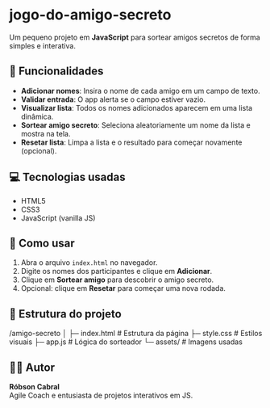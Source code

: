 # jogo-do-amigo-secreto

Um pequeno projeto em **JavaScript** para sortear amigos secretos de forma simples e interativa.

## 🚀 Funcionalidades

- **Adicionar nomes**: Insira o nome de cada amigo em um campo de texto.
- **Validar entrada**: O app alerta se o campo estiver vazio.
- **Visualizar lista**: Todos os nomes adicionados aparecem em uma lista dinâmica.
- **Sortear amigo secreto**: Seleciona aleatoriamente um nome da lista e mostra na tela.
- **Resetar lista**: Limpa a lista e o resultado para começar novamente (opcional).

## 💻 Tecnologias usadas

- HTML5
- CSS3
- JavaScript (vanilla JS)

## 📝 Como usar

1. Abra o arquivo `index.html` no navegador.
2. Digite os nomes dos participantes e clique em **Adicionar**.
3. Clique em **Sortear amigo** para descobrir o amigo secreto.
4. Opcional: clique em **Resetar** para começar uma nova rodada.

## 📂 Estrutura do projeto

/amigo-secreto
│
├─ index.html # Estrutura da página
├─ style.css # Estilos visuais
├─ app.js # Lógica do sorteador
└─ assets/ # Imagens usadas


## 👨‍💻 Autor

**Róbson Cabral**  
Agile Coach e entusiasta de projetos interativos em JS.

